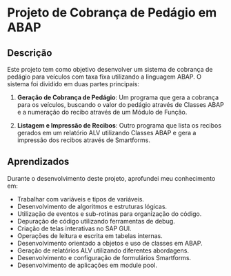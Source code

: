 # Projeto de Cobrança de Pedágio em ABAP

## Descrição
Este projeto tem como objetivo desenvolver um sistema de cobrança de pedágio para veículos com taxa fixa utilizando a linguagem ABAP. O sistema foi dividido em duas partes principais:

1. **Geração de Cobrança de Pedágio**: Um programa que gera a cobrança para os veículos, buscando o valor do pedágio através de Classes ABAP e a numeração do recibo através de um Módulo de Função.
  
2. **Listagem e Impressão de Recibos**: Outro programa que lista os recibos gerados em um relatório ALV utilizando Classes ABAP e gera a impressão dos recibos através de Smartforms.

## Aprendizados
Durante o desenvolvimento deste projeto, aprofundei meu conhecimento em:
- Trabalhar com variáveis e tipos de variáveis.
- Desenvolvimento de algoritmos e estruturas lógicas.
- Utilização de eventos e sub-rotinas para organização do código.
- Depuração de código utilizando ferramentas de debug.
- Criação de telas interativas no SAP GUI.
- Operações de leitura e escrita em tabelas internas.
- Desenvolvimento orientado a objetos e uso de classes em ABAP.
- Geração de relatórios ALV utilizando diferentes abordagens.
- Desenvolvimento e configuração de formulários Smartforms.
- Desenvolvimento de aplicações em module pool.

